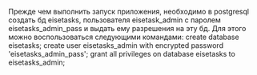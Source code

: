 
Прежде чем выполнить запуск приложения, необходимо в postgresql создать
бд eisetasks, пользователя eisetask_admin с паролем eisetasks_admin_pass и выдать ему разрешения на эту бд.
Для этого можно воспользоваться следующими командами:
create database eisetasks;
create user eisetasks_admin with encrypted password 'eisetasks_admin_pass';
grant all privileges on database eisetasks to eisetasks_admin;



